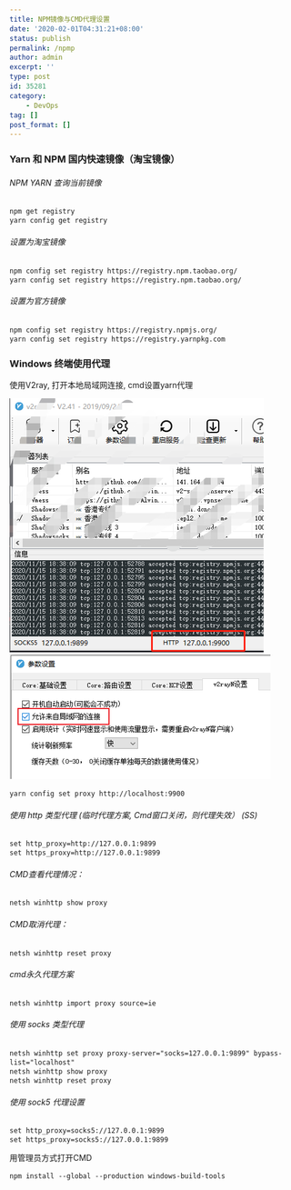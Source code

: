 ```yaml
---
title: NPM镜像与CMD代理设置
date: '2020-02-01T04:31:21+08:00'
status: publish
permalink: /npmp
author: admin
excerpt: ''
type: post
id: 35281
category:
    - DevOps
tag: []
post_format: []
---
```

### Yarn 和 NPM 国内快速镜像（淘宝镜像）


###### NPM YARN 查询当前镜像
```
npm get registry
yarn config get registry
```

###### 设置为淘宝镜像
```
npm config set registry https://registry.npm.taobao.org/
yarn config set registry https://registry.npm.taobao.org/
```

###### 设置为官方镜像
```
npm config set registry https://registry.npmjs.org/
yarn config set registry https://registry.yarnpkg.com
```


### Windows 终端使用代理

使用V2ray, 打开本地局域网连接, cmd设置yarn代理

![V2ray Setup](./p1.png)
![V2ray Setup](./p2.png)

```
yarn config set proxy http://localhost:9900
```

###### 使用 http 类型代理 (临时代理方案, Cmd窗口关闭，则代理失效） (SS)
```
set http_proxy=http://127.0.0.1:9899
set https_proxy=http://127.0.0.1:9899
```

###### CMD查看代理情况：
```
netsh winhttp show proxy
```

###### CMD取消代理：
```
netsh winhttp reset proxy
```

###### cmd永久代理方案
```
netsh winhttp import proxy source=ie
```

######  使用 socks 类型代理
```
netsh winhttp set proxy proxy-server="socks=127.0.0.1:9899" bypass-list="localhost"
netsh winhttp show proxy
netsh winhttp reset proxy
```

######  使用 sock5 代理设置
```
set http_proxy=socks5://127.0.0.1:9899
set https_proxy=socks5://127.0.0.1:9899
```

用管理员方式打开CMD
```
npm install --global --production windows-build-tools
```